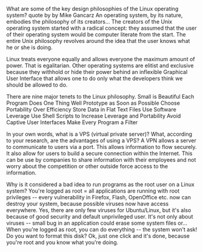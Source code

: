 What are some of the key design philosophies of the Linux operating system?
  quote by by Mike Gancarz
    An operating system, by its nature, embodies the philosophy of its creators... The creators of the Unix operating system started with a radical concept: they assumed that the user of their operating system would be computer literate from the start. The entire Unix philosophy revolves around the idea that the user knows what he or she is doing.

  Linux treats everyone equally and allows everyone the maximum amount of power. That is egalitarian. Other operating systems are elitist and exclusive because they withhold or hide their power behind an inflexible Graphical User Interface that allows one to do only what the developers think we should be allowed to do.

  There are nine major tenets to the Linux philosophy.
    Small is Beautiful
    Each Program Does One Thing Well
    Prototype as Soon as Possible
    Choose Portability Over Efficiency
    Store Data in Flat Text Files
    Use Software Leverage
    Use Shell Scripts to Increase Leverage and Portability
    Avoid Captive User Interfaces
    Make Every Program a Filter

In your own words, what is a VPS (virtual private server)? What, according to your research, are the advantages of using a VPS?
  A VPN allows a server to communicate to users via a port. This allows information to flow securely. It also allow for users to build a secure connection within the Internet. This can be use by companies to share information with their employees and not worry about the competition or other outside force access to the information.

Why is it considered a bad idea to run programs as the root user on a Linux system?
  You're logged as root = all applications are running with root privileges -- every vulnerability in Firefox, Flash, OpenOffice etc. now can destroy your system, because possible viruses now have access everywhere. Yes, there are only few viruses for Ubuntu/Linux, but it's also because of good security and default unprivileged user.
  It's not only about viruses -- small bug in an application could erase some system files or...
  When you're logged as root, you can do everything -- the system won't ask! Do you want to format this disk? Ok, just one click and it's done, because you're root and you know what you're doing. 